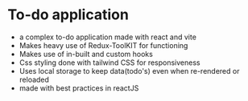 <h1> To-do application </h1>
<ul>
  <li>a complex to-do application made with react and vite</li>
  <li>Makes heavy use of Redux-ToolKIT for functioning</li>
  <li>Makes use of in-built and custom hooks  </li>
  <li>Css styling done with tailwind CSS for responsiveness</li>
  <li>Uses local storage to keep data(todo's) even when re-rendered or reloaded</li>
  <li>made with best practices in reactJS</li>
</ul>


